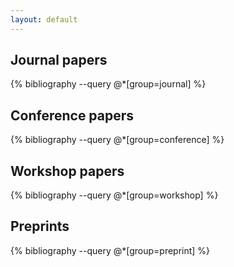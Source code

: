 ```yaml
---
layout: default
---
```

## Journal papers
{% bibliography --query @*[group=journal] %}

## Conference papers
{% bibliography --query @*[group=conference] %}

## Workshop papers
{% bibliography --query @*[group=workshop] %}

## Preprints
{% bibliography --query @*[group=preprint] %}
